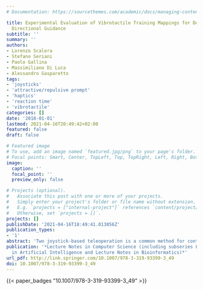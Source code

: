 ```yaml
---
# Documentation: https://sourcethemes.com/academic/docs/managing-content/

title: Experimental Evaluation of Vibrotactile Training Mappings for Dual-Joystick
  Directional Guidance
subtitle: ''
summary: ''
authors:
- Lorenzo Scalera
- Stefano Seriani
- Paolo Gallina
- Massimiliano Di Luca
- Alessandro Gasparetto
tags:
- 'joysticks'
- 'attractive/repulsive prompt'
- 'haptics'
- 'reaction time'
- 'vibrotactile'
categories: []
date: '2018-01-01'
lastmod: 2021-04-16T20:49:42+02:00
featured: false
draft: false

# Featured image
# To use, add an image named `featured.jpg/png` to your page's folder.
# Focal points: Smart, Center, TopLeft, Top, TopRight, Left, Right, BottomLeft, Bottom, BottomRight.
image:
  caption: ''
  focal_point: ''
  preview_only: false

# Projects (optional).
#   Associate this post with one or more of your projects.
#   Simply enter your project's folder or file name without extension.
#   E.g. `projects = ["internal-project"]` references `content/project/deep-learning/index.md`.
#   Otherwise, set `projects = []`.
projects: []
publishDate: '2021-04-16T18:49:41.013056Z'
publication_types:
- '1'
abstract: 'Two joystick-based teleoperation is a common method for controlling a remote machine or a robot. Their use could be counter-intuitive and could require a heavy mental workload. The goal of this paper is to investigate whether vibrotactile prompts could be used to trigger dual-joystick responses quickly and intuitively, so to possibly employ them for training. In particular, we investigate the effects of: (1) stimuli delivered either on the palm or on the back of the hand, (2) with attractive and repulsive mappings, (3) with single and sequential stimuli. We find that 38 participants responded quicker and more accurately when stimuli were delivered on the back of the hand, preferred to move towards the vibration. Sequential stimuli led to intermediate responses in terms of speed and accuracy.'
publication: '*Lecture Notes in Computer Science (including subseries Lecture Notes
  in Artificial Intelligence and Lecture Notes in Bioinformatics)*'
url_pdf: http://link.springer.com/10.1007/978-3-319-93399-3_49
doi: 10.1007/978-3-319-93399-3_49
---
```

{{< paper_badges "10.1007/978-3-319-93399-3_49" >}}
